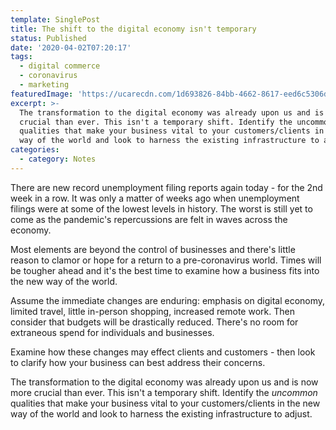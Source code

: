 ```yaml
---
template: SinglePost
title: The shift to the digital economy isn't temporary
status: Published
date: '2020-04-02T07:20:17'
tags:
  - digital commerce
  - coronavirus
  - marketing
featuredImage: 'https://ucarecdn.com/1d693826-84bb-4662-8617-eed6c5306d62/'
excerpt: >-
  The transformation to the digital economy was already upon us and is now more
  crucial than ever. This isn't a temporary shift. Identify the uncommon
  qualities that make your business vital to your customers/clients in the new
  way of the world and look to harness the existing infrastructure to adjust.
categories:
  - category: Notes
---
```

There are new record unemployment filing reports again today - for the 2nd week in a row. It was only a matter of weeks ago when unemployment filings were at some of the lowest levels in history. The worst is still yet to come as the pandemic's repercussions are felt in waves across the economy.

Most elements are beyond the control of businesses and there's little reason to clamor or hope for a return to a pre-coronavirus world. Times will be tougher ahead and it's the best time to examine how a business fits into the new way of the world.

Assume the immediate changes are enduring: emphasis on digital economy, limited travel, little in-person shopping, increased remote work. Then consider that budgets will be drastically reduced. There's no room for extraneous spend for individuals and businesses.

Examine how these changes may effect clients and customers - then look to clarify how your business can best address their concerns.

The transformation to the digital economy was already upon us and is now more crucial than ever. This isn't a temporary shift. Identify the _uncommon_ qualities that make your business vital to your customers/clients in the new way of the world and look to harness the existing infrastructure to adjust.

